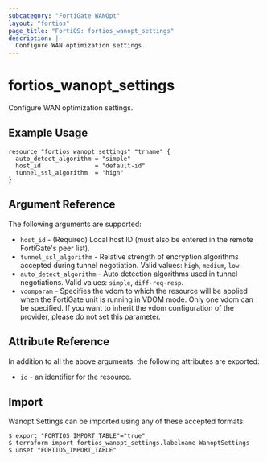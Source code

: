 ```yaml
---
subcategory: "FortiGate WANOpt"
layout: "fortios"
page_title: "FortiOS: fortios_wanopt_settings"
description: |-
  Configure WAN optimization settings.
---
```


# fortios_wanopt_settings
Configure WAN optimization settings.

## Example Usage

```hcl
resource "fortios_wanopt_settings" "trname" {
  auto_detect_algorithm = "simple"
  host_id               = "default-id"
  tunnel_ssl_algorithm  = "high"
}
```

## Argument Reference

The following arguments are supported:

* `host_id` - (Required) Local host ID (must also be entered in the remote FortiGate's peer list).
* `tunnel_ssl_algorithm` - Relative strength of encryption algorithms accepted during tunnel negotiation. Valid values: `high`, `medium`, `low`.
* `auto_detect_algorithm` - Auto detection algorithms used in tunnel negotiations. Valid values: `simple`, `diff-req-resp`.
* `vdomparam` - Specifies the vdom to which the resource will be applied when the FortiGate unit is running in VDOM mode. Only one vdom can be specified. If you want to inherit the vdom configuration of the provider, please do not set this parameter.


## Attribute Reference

In addition to all the above arguments, the following attributes are exported:
* `id` - an identifier for the resource.

## Import

Wanopt Settings can be imported using any of these accepted formats:
```
$ export "FORTIOS_IMPORT_TABLE"="true"
$ terraform import fortios_wanopt_settings.labelname WanoptSettings
$ unset "FORTIOS_IMPORT_TABLE"
```
